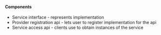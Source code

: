 #### Components
- Service interface - represents implementation
- Provider registration api - lets user to register implementation for the api
- Service access api - clients use to obtain instances of the service